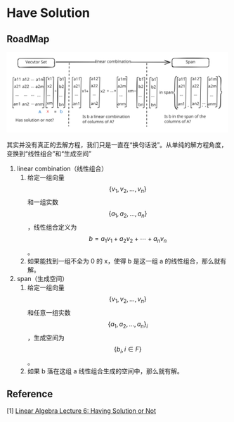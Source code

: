# Have Solution

## RoadMap

<img src="../../../.gitbook/assets/la-hs.excalidraw.svg" alt="" class="gitbook-drawing">

其实并没有真正的去解方程，我们只是一直在“换句话说”。从单纯的解方程角度，变换到“线性组合”和“生成空间”

1. linear combination（线性组合）
   1. 给定一组向量 $$\{v_1,v_2,…,v_n\}$$ 和一组实数 $$\{a_1,a_2,…,a_n\}$$，线性组合定义为  $$b = a_1v_1+a_2v_2+⋯+a_nv_n$$。
   2. 如果能找到一组不全为 0 的 x，使得 b 是这一组 a 的线性组合，那么就有解。
2. span（生成空间）
   1. 给定一组向量 $$\{v_1,v_2,…,v_n\}$$ 和任意一组实数 $$\{a_1,a_2,…,a_n\}_i$$，生成空间为  $$\{b_i, i \in F\}$$。
   2. 如果 b 落在这组 a 线性组合生成的空间中，那么就有解。

## Reference

\[1] [Linear Algebra Lecture 6: Having Solution or Not](https://www.youtube.com/watch?v=-E67rZSjTNI\&list=PLJV\_el3uVTsNmr39gwbyV-0KjULUsN7fW\&index=6)
